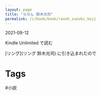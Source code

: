 ```yaml
---
layout: page
title: "らせん 鈴木光司"
permalink: /c/book/book/raseh_suzuki_koji
---
```


2021-09-12

Kindle Unlimited で読む

[リング](リング 鈴木光司) に引き込まれたので



Tags
================================================================================


#小説 
